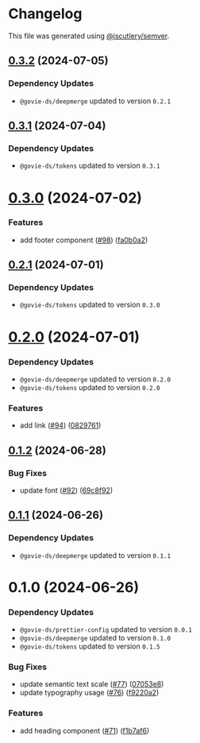 # Changelog

This file was generated using [@jscutlery/semver](https://github.com/jscutlery/semver).

## [0.3.2](https://github.com/ogcio/govie-ds/compare/@govie-ds/tailwind-0.3.1...@govie-ds/tailwind-0.3.2) (2024-07-05)

### Dependency Updates

* `@govie-ds/deepmerge` updated to version `0.2.1`


## [0.3.1](https://github.com/ogcio/govie-ds/compare/@govie-ds/tailwind-0.3.0...@govie-ds/tailwind-0.3.1) (2024-07-04)

### Dependency Updates

* `@govie-ds/tokens` updated to version `0.3.1`


# [0.3.0](https://github.com/ogcio/govie-ds/compare/@govie-ds/tailwind-0.2.1...@govie-ds/tailwind-0.3.0) (2024-07-02)


### Features

* add footer component ([#98](https://github.com/ogcio/govie-ds/issues/98)) ([fa0b0a2](https://github.com/ogcio/govie-ds/commit/fa0b0a2bc0fa7058870217a21947448febb934bc))



## [0.2.1](https://github.com/ogcio/govie-ds/compare/@govie-ds/tailwind-0.2.0...@govie-ds/tailwind-0.2.1) (2024-07-01)

### Dependency Updates

* `@govie-ds/tokens` updated to version `0.3.0`


# [0.2.0](https://github.com/ogcio/govie-ds/compare/@govie-ds/tailwind-0.1.2...@govie-ds/tailwind-0.2.0) (2024-07-01)

### Dependency Updates

* `@govie-ds/deepmerge` updated to version `0.2.0`
* `@govie-ds/tokens` updated to version `0.2.0`

### Features

* add link ([#94](https://github.com/ogcio/govie-ds/issues/94)) ([0829761](https://github.com/ogcio/govie-ds/commit/082976131495f029bbdf7d3ef3dbb3e80d460c4a))



## [0.1.2](https://github.com/ogcio/govie-ds/compare/@govie-ds/tailwind-0.1.1...@govie-ds/tailwind-0.1.2) (2024-06-28)


### Bug Fixes

* update font ([#92](https://github.com/ogcio/govie-ds/issues/92)) ([69c8f92](https://github.com/ogcio/govie-ds/commit/69c8f9236562a2b2f79467441aa0a9a164a238a8))



## [0.1.1](https://github.com/ogcio/govie-ds/compare/@govie-ds/tailwind-0.1.0...@govie-ds/tailwind-0.1.1) (2024-06-26)

### Dependency Updates

* `@govie-ds/deepmerge` updated to version `0.1.1`


# 0.1.0 (2024-06-26)

### Dependency Updates

* `@govie-ds/prettier-config` updated to version `0.0.1`
* `@govie-ds/deepmerge` updated to version `0.1.0`
* `@govie-ds/tokens` updated to version `0.1.5`

### Bug Fixes

* update semantic text scale ([#77](https://github.com/ogcio/govie-ds/issues/77)) ([07053e8](https://github.com/ogcio/govie-ds/commit/07053e8f070a8a1646f027e5a6c692d5724359b4))
* update typography usage ([#76](https://github.com/ogcio/govie-ds/issues/76)) ([f9220a2](https://github.com/ogcio/govie-ds/commit/f9220a2b4b130040a2eaa75a61de8017acdfbb29))


### Features

* add heading component ([#71](https://github.com/ogcio/govie-ds/issues/71)) ([f1b7af6](https://github.com/ogcio/govie-ds/commit/f1b7af6e9f44ef38651f4b9670f3f50cfddcfa2e))

